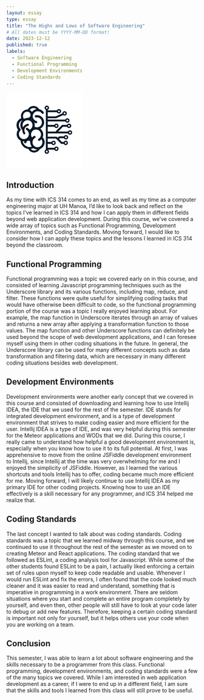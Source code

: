 ```yaml
---
layout: essay
type: essay
title: "The Highs and Lows of Software Engineering"
# All dates must be YYYY-MM-DD format!
date: 2023-12-12
published: true
labels:
  - Software Engineering
  - Functional Programming
  - Development Environments
  - Coding Standards
---
```


<img width="200px" class="rounded float-start pe-4" src="../img/machinelearning.png">

## Introduction

As my time with ICS 314 comes to an end, as well as my time as a computer engineering major at UH Manoa, I’d like to look back and reflect on the topics I’ve learned in ICS 314 and how I can apply them in different fields beyond web application development. During this course, we’ve covered a wide array of topics such as Functional Programming, Development Environments, and Coding Standards. Moving forward, I would like to consider how I can apply these topics and the lessons I learned in ICS 314 beyond the classroom.

## Functional Programming

Functional programming was a topic we covered early on in this course, and consisted of learning Javascript programming techniques such as the Underscore library and its various functions, including map, reduce, and filter. These functions were quite useful for simplifying coding tasks that would have otherwise been difficult to code, so the functional programming portion of the course was a topic I really enjoyed learning about. For example, the map function in Underscore iterates through an array of values and returns a new array after applying a transformation function to those values. The map function and other Underscore functions can definitely be used beyond the scope of web development applications, and I can foresee myself using them in other coding situations in the future. In general, the Underscore library can be used for many different concepts such as data transformation and filtering data, which are necessary in many different coding situations besides web development. 

## Development Environments

Development environments were another early concept that we covered in this course and consisted of downloading and learning how to use Intellij IDEA, the IDE that we used for the rest of the semester. IDE stands for integrated development environment, and is a type of development environment that strives to make coding easier and more efficient for the user. Intellij IDEA is a type of IDE, and was very helpful during this semester for the Meteor applications and WODs that we did. During this course, I really came to understand how helpful a good development environment is, especially when you know how to use it to its full potential. At first, I was apprehensive to move from the online JSFiddle development environment to Intellij, since Intellij at the time was very overwhelming for me and I enjoyed the simplicity of JSFiddle. However, as I learned the various shortcuts and tools Intellij has to offer, coding became much more efficient for me. Moving forward, I will likely continue to use Intellij IDEA as my primary IDE for other coding projects. Knowing how to use an IDE effectively is a skill necessary for any programmer, and ICS 314 helped me realize that.

## Coding Standards

The last concept I wanted to talk about was coding standards. Coding standards was a topic that we learned midway through this course, and we continued to use it throughout the rest of the semester as we moved on to creating Meteor and React applications. The coding standard that we followed as ESLint, a coding analysis tool for Javascript. While some of the other students found ESLint to be a pain, I actually liked enforcing a certain set of rules upon myself to keep code readable and usable. Whenever I would run ESLint and fix the errors, I often found that the code looked much cleaner and it was easier to read and understand, something that is imperative in programming in a work environment. There are seldom situations where you start and complete an entire program completely by yourself, and even then, other people will still have to look at your code later to debug or add new features. Therefore, keeping a certain coding standard is important not only for yourself, but it helps others use your code when you are working on a team. 

## Conclusion

This semester, I was able to learn a lot about software engineering and the skills necessary to be a programmer from this class. Functional programming, development environments, and coding standards were a few of the many topics we covered. While I am interested in web application development as a career, if I were to end up in a different field, I am sure that the skills and tools I learned from this class will still prove to be useful. 

